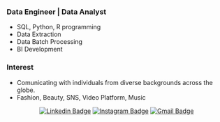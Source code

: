 ### Data Engineer | Data Analyst
- SQL, Python, R programming 
- Data Extraction
- Data Batch Processing
- BI Development

### Interest
- Comunicating with individuals from diverse backgrounds across the globe.
- Fashion, Beauty, SNS, Video Platform, Music

<div align=center>

[![Linkedin Badge](https://img.shields.io/badge/-LinkedIn-blue?style=flat-square&logo=Linkedin&logoColor=white&link=https://www.linkedin.com/in/seong-yun-byeon-8183a8113/)]([https://www.linkedin.com/in/seong-yun-byeon-8183a8113/](https://www.linkedin.com/in/heejeong-jeong-6bb41526a/)) 
[![Instagram Badge](https://img.shields.io/badge/-Instagram-dd2a7b?style=flat-square&logo=instagram&logoColor=white&link=https://www.instagram.com/data.scientist/)]([https://www.instagram.com/data.scientist/](https://www.instagram.com/j.amy_jeong/)) 
[![Gmail Badge](https://img.shields.io/badge/-Gmail-d14836?style=flat-square&logo=Gmail&logoColor=white&link=mailto:snugyun01@gmail.com)](mailto:ahahfnr@gmail.com)
</div>
